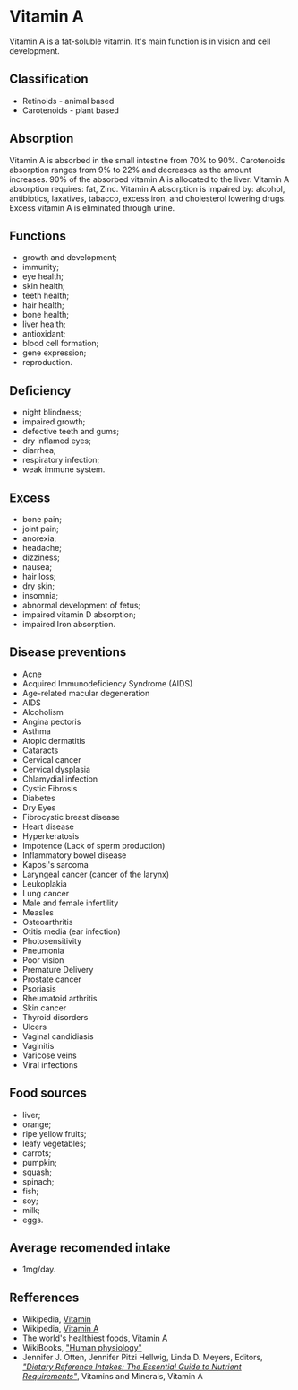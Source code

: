 # Vitamin A
Vitamin A is a fat-soluble vitamin. It's main function is in vision and cell development.

## Classification
- Retinoids - animal based
- Carotenoids - plant based

## Absorption
Vitamin A is absorbed in the small intestine from 70% to 90%. Carotenoids absorption ranges from 9% to 22% and decreases as the amount increases.
90% of the absorbed vitamin A is allocated to the liver.
Vitamin A absorption requires: fat, Zinc.
Vitamin A absorption is impaired by: alcohol, antibiotics, laxatives, tabacco, excess iron, and cholesterol lowering drugs.
Excess vitamin A is eliminated through urine.

## Functions
- growth and development;
- immunity;
- eye health;
- skin health;
- teeth health;
- hair health;
- bone health;
- liver health;
- antioxidant;
- blood cell formation;
- gene expression;
- reproduction.

## Deficiency
- night blindness;
- impaired growth;
- defective teeth and gums;
- dry inflamed eyes;
- diarrhea;
- respiratory infection;
- weak immune system.

## Excess
- bone pain;
- joint pain;
- anorexia;
- headache;
- dizziness;
- nausea;
- hair loss;
- dry skin;
- insomnia;
- abnormal development of fetus;
- impaired vitamin D absorption;
- impaired Iron absorption.

## Disease preventions
- Acne
- Acquired Immunodeficiency Syndrome (AIDS)
- Age-related macular degeneration
- AIDS
- Alcoholism
- Angina pectoris
- Asthma
- Atopic dermatitis
- Cataracts
- Cervical cancer
- Cervical dysplasia
- Chlamydial infection
- Cystic Fibrosis
- Diabetes
- Dry Eyes
- Fibrocystic breast disease
- Heart disease
- Hyperkeratosis
- Impotence (Lack of sperm production)
- Inflammatory bowel disease
- Kaposi's sarcoma
- Laryngeal cancer (cancer of the larynx)
- Leukoplakia
- Lung cancer
- Male and female infertility
- Measles
- Osteoarthritis
- Otitis media (ear infection)
- Photosensitivity
- Pneumonia
- Poor vision
- Premature Delivery
- Prostate cancer
- Psoriasis
- Rheumatoid arthritis
- Skin cancer
- Thyroid disorders
- Ulcers
- Vaginal candidiasis
- Vaginitis
- Varicose veins
- Viral infections

## Food sources
- liver;
- orange;
- ripe yellow fruits;
- leafy vegetables;
- carrots;
- pumpkin;
- squash;
- spinach;
- fish;
- soy;
- milk;
- eggs.

## Average recomended intake
- 1mg/day.

## Refferences
- Wikipedia, [Vitamin](https://en.wikipedia.org/wiki/Vitamin)
- Wikipedia, [Vitamin A](https://en.wikipedia.org/wiki/Vitamin_A)
- The world's healthiest foods, [Vitamin A](http://www.whfoods.com/genpage.php?tname=nutrient&dbid=106)
- WikiBooks, ["Human physiology"](https://en.wikibooks.org/wiki/Human_Physiology/Nutrition#Vitamins)
- Jennifer J. Otten, Jennifer Pitzi Hellwig, Linda D. Meyers, Editors, [_"Dietary Reference Intakes: The Essential Guide to Nutrient Requirements"_](https://www.amazon.com/Dietary-Reference-Intakes-Essential-Requirements/dp/0309157420), Vitamins and Minerals, Vitamin A